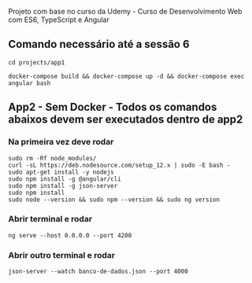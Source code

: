 Projeto com base no curso da Udemy - Curso de Desenvolvimento Web com ES6, TypeScript e Angular

## Comando necessário até a sessão 6

```
cd projects/app1

docker-compose build && docker-compose up -d && docker-compose exec angular bash
```

## App2 - Sem Docker - Todos os comandos abaixos devem ser executados dentro de app2

### Na primeira vez deve rodar
```
sudo rm -Rf node_modules/
curl -sL https://deb.nodesource.com/setup_12.x | sudo -E bash -
sudo apt-get install -y nodejs
sudo npm install -g @angular/cli
sudo npm install -g json-server
sudo npm install
sudo node --version && sudo npm --version && sudo ng version
```

### Abrir terminal e rodar

```
ng serve --host 0.0.0.0 --port 4200
```

### Abrir outro terminal e rodar

```
json-server --watch banco-de-dados.json --port 4000
```
